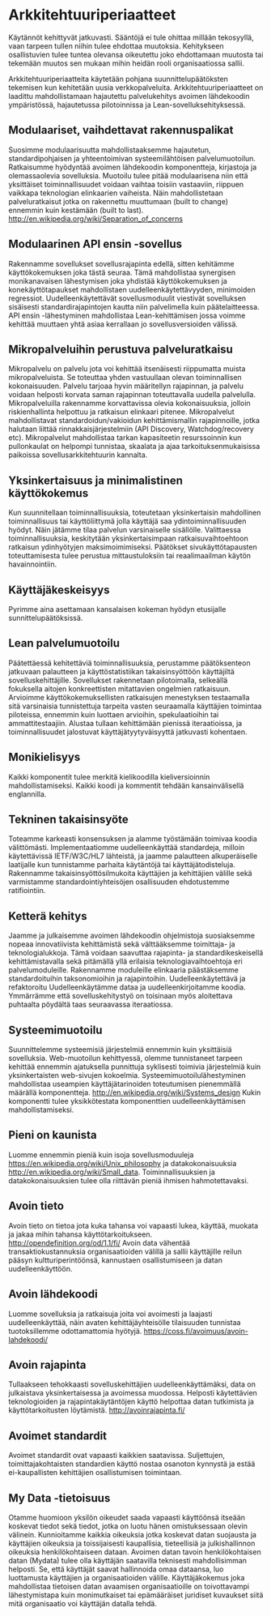 # Arkkitehtuuriperiaatteet
Käytännöt kehittyvät jatkuvasti. Sääntöjä ei tule ohittaa millään tekosyyllä, vaan tarpeen tullen niihin tulee ehdottaa muutoksia. Kehitykseen osallistuvien tulee tuntea olevansa oikeutettu joko ehdottamaan muutosta tai tekemään muutos sen mukaan mihin heidän rooli organisaatiossa sallii.

Arkkitehtuuriperiaatteita käytetään pohjana suunnittelupäätöksten tekemisen kun kehitetään uusia verkkopalveluita. Arkkitehtuuriperiaatteet on laadittu mahdollistamaan hajautettu palvelukehitys avoimen lähdekoodin ympäristössä, hajautetussa pilotoinnissa ja Lean-sovelluksehityksessä.

## Modulaariset, vaihdettavat rakennuspalikat
Suosimme modulaarisuutta mahdollistaaksemme hajautetun, standardipohjaisen ja yhteentoimivan systeemilähtöisen palvelumuotoilun. Ratkaisumme hyödyntää avoimen lähdekoodin komponentteja, kirjastoja ja olemassaolevia sovelluksia. Muotoilu tulee pitää modulaarisena niin että yksittäiset toiminnallisuudet voidaan vaihtaa toisiin vastaaviin, riippuen vaikkapa teknologian elinkaarien vaiheista. Näin mahdollistetaan palveluratkaisut jotka on rakennettu muuttumaan (built to change) ennemmin kuin kestämään (built to last). http://en.wikipedia.org/wiki/Separation_of_concerns

## Modulaarinen API ensin -sovellus
Rakennamme sovellukset sovellusrajapinta edellä, sitten kehitämme käyttökokemuksen joka tästä seuraa. Tämä mahdollistaa synergisen monikanavaisen lähestymisen joka yhdistää käyttökokemuksen ja konekäyttötapaukset mahdollistaen uudelleenkäytettävyyden, minimoiden regressiot. Uudelleenkäytettävät sovellusmoduulit viestivät sovelluksen sisäisesti standardirajapintojen kautta niin palvelimella kuin päätelaitteessa. API ensin -lähestyminen mahdollistaa Lean-kehittämisen jossa voimme kehittää muuttaen yhtä asiaa kerrallaan jo sovellusversioiden välissä.

## Mikropalveluihin perustuva palveluratkaisu
Mikropalvelu on palvelu jota voi kehittää itsenäisesti riippumatta muista mikropalveluista. Se toteuttaa yhden vastuullaan olevan toiminnallisen kokonaisuuden. Palvelu tarjoaa hyvin määritellyn rajapinnan, ja palvelu voidaan helposti korvata saman rajapinnan toteuttavalla uudella palvelulla. Mikropalveluilla rakennamme korvattavissa olevia kokonaisuuksia, jolloin riskienhallinta helpottuu ja ratkaisun elinkaari pitenee. Mikropalvelut mahdollistavat standardoidun/vakioidun kehittämismallin rajapinnoille, jotka halutaan liittää rinnakkaisjärjestelmiin (API Discovery, Watchdog/recovery etc). Mikropalvelut mahdollistaa tarkan kapasiteetin resurssoinnin kun pullonkaulat on helpompi tunnistaa, skaalata ja ajaa tarkoituksenmukaisissa paikoissa sovellusarkkitehtuurin kannalta.

## Yksinkertaisuus ja minimalistinen käyttökokemus
Kun suunnitellaan toiminnallisuuksia, toteutetaan yksinkertaisin mahdollinen toiminnallisuus tai käyttöliittymä jolla käyttäjä saa ydintoiminnallisuuden hyödyt. Näin jätämme tilaa palvelun varsinaiselle sisällölle.
Valittaessa toiminnallisuuksia, keskitytään yksinkertaisimpaan ratkaisuvaihtoehtoon ratkaisun ydinhyötyjen maksimoimimiseksi. Päätökset sivukäyttötapausten toteuttamisesta tulee perustua mittaustuloksiin tai reaalimaailman käytön havainnointiin.

## Käyttäjäkeskeisyys
Pyrimme aina asettamaan kansalaisen kokeman hyödyn etusijalle sunnittelupäätöksissä.

## Lean palvelumuotoilu
Päätettäessä kehitettäviä toiminnallisuuksia, perustamme päätöksenteon jatkuvaan palautteen ja käyttöstatistiikan takaisinsyöttöön käyttäjiltä sovelluskehittäjille. Sovellukset rakennetaan pilotoimalla, selkeällä fokuksella aitojen konkreettisten mitattavien ongelmien ratkaisuun. Arvioimme käyttökokemuksellisten ratkaisujen menestyksen testaamalla sitä varsinaisia tunnistettuja  tarpeita vasten seuraamalla käyttäjien toimintaa piloteissa, ennemmin kuin luottaen arvioihin, spekulaatioihin tai ammattitestaajiin. Alustaa tullaan kehittämään pienissä iteraatioissa, ja toiminnallisuudet jalostuvat käyttäjätyytyväisyyttä jatkuvasti kohentaen.

## Monikielisyys
Kaikki komponentit tulee merkitä kielikoodilla kieliversioinnin mahdollistamiseksi. Kaikki koodi ja kommentit tehdään kansainvälisellä englannilla.

## Tekninen takaisinsyöte
Toteamme karkeasti konsensuksen ja alamme työstämään toimivaa koodia välittömästi. Implementaatiomme uudelleenkäyttää standardeja, milloin käytettävissä IETF/W3C/HL7 lähteistä, ja jaamme palautteen alkuperäiselle laatijalle kun tunnistamme parhaita käytäntöjä tai käyttäjätodisteluja. Rakennamme takaisinsyöttösilmukoita käyttäjien ja kehittäjien välille sekä varmistamme standardointiyhteisöjen osallisuuden ehdotustemme ratifiointiin.

## Ketterä kehitys
Jaamme ja julkaisemme avoimen lähdekoodin ohjelmistoja suosiaksemme nopeaa innovatiivista kehittämistä sekä välttääksemme toimittaja- ja teknologialukkoja. Tämä voidaan saavuttaa rajapinta- ja standardikeskeisellä kehittämistavalla sekä pitämällä yllä erilaisia teknologiavaihtoehtoja eri palvelumoduleille. Rakennamme moduleille elinkaaria päästäksemme standardoituihin taksonomioihin ja rajapintoihin.
Uudelleenkäytettävä ja refaktoroitu
Uudelleenkäytämme dataa ja uudelleenkirjoitamme koodia. Ymmärrämme että sovelluskehitystyö on toisinaan myös aloitettava puhtaalta pöydältä taas seuraavassa iteraatiossa.

## Systeemimuotoilu
Suunnittelemme systeemisiä järjestelmiä ennemmin kuin yksittäisiä sovelluksia. Web-muotoilun kehittyessä, olemme tunnistaneet tarpeen kehittää ennemmin ajatuksella punnittuja syklisesti toimivia järjestelmiä kuin yksinkertaisten web-sivujen kokoelmia. Systeemimuotoilulähestyminen mahdollistaa useampien käyttäjätarinoiden toteutumisen pienemmällä määrällä komponentteja. http://en.wikipedia.org/wiki/Systems_design Kukin komponentti tulee yksikkötestata komponenttien uudelleenkäyttämisen mahdollistamiseksi.

## Pieni on kaunista
Luomme ennemmin pieniä kuin isoja sovellusmoduuleja https://en.wikipedia.org/wiki/Unix_philosophy ja datakokonaisuuksia http://en.wikipedia.org/wiki/Small_data. Toiminnallisuuksien ja datakokonaisuuksien tulee olla riittävän pieniä ihmisen hahmotettavaksi.

## Avoin tieto
Avoin tieto on tietoa jota kuka tahansa voi vapaasti lukea, käyttää, muokata ja jakaa mihin tahansa käyttötarkoitukseen. http://opendefinition.org/od/1.1/fi/ Avoin data vähentää transaktiokustannuksia organisaatioiden välillä ja sallii käyttäjille reilun pääsyn kultturiperintöönsä, kannustaen osallistumiseen ja datan uudelleenkäyttöön.

## Avoin lähdekoodi
Luomme sovelluksia ja ratkaisuja joita voi avoimesti ja laajasti uudelleenkäyttää, näin avaten kehittäjäyhteisölle tilaisuuden tunnistaa tuotoksillemme odottamattomia hyötyjä. https://coss.fi/avoimuus/avoin-lahdekoodi/

## Avoin rajapinta
Tullaakseen tehokkaasti sovelluskehittäjien uudelleenkäyttämäksi, data on julkaistava yksinkertaisessa ja avoimessa muodossa. Helposti käytettävien teknologioiden ja rajapintakäytäntöjen käyttö helpottaa datan tutkimista ja käyttötarkoitusten löytämistä.  http://avoinrajapinta.fi/

## Avoimet standardit
Avoimet standardit ovat vapaasti kaikkien saatavissa. Suljettujen, toimittajakohtaisten standardien käyttö nostaa osanoton kynnystä ja estää ei-kaupallisten kehittäjien osallistumisen toimintaan.

## My Data -tietoisuus
Otamme huomioon yksilön oikeudet saada vapaasti käyttöönsä itseään koskevat tiedot sekä tiedot, jotka on luotu hänen omistuksessaan olevin välinein. Kunnioitamme kaikkia oikeuksia jotka koskevat datan suojausta ja käyttäjien oikeuksia ja toissijaisesti kaupallisia, tieteellisiä ja julkishallinnon oikeuksia henkilökohtaiseen dataan. Avoimen datan tavoin  henkilökohtaisen datan (Mydata) tulee olla käyttäjän saatavilla teknisesti  mahdollisimman helposti. Se, että käyttäjät saavat hallinnoida omaa dataansa, luo luottamusta käyttäjien ja organisaatioiden välille. Käyttäjäkokemus joka mahdollistaa tietoisen datan avaamisen organisaatioille on toivottavampi lähestymistapa kuin monimutkaiset tai epämääräiset juridiset kuvaukset siitä mitä organisaatio voi käyttäjän datalla tehdä.
